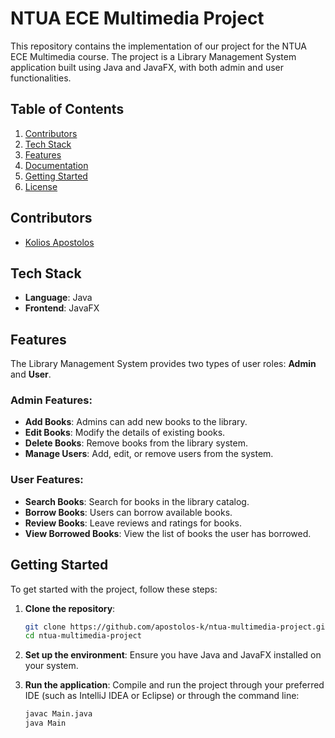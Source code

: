 # NTUA ECE Multimedia Project

This repository contains the implementation of our project for the NTUA ECE Multimedia course. The project is a Library Management System application built using Java and JavaFX, with both admin and user functionalities.

## Table of Contents
1. [Contributors](#contributors)
2. [Tech Stack](#tech-stack)
3. [Features](#features)
4. [Documentation](#documentation)
5. [Getting Started](#getting-started)
6. [License](#license)

## Contributors
- [Kolios Apostolos](https://github.com/apotolos-k)

## Tech Stack
- **Language**: Java
- **Frontend**: JavaFX

## Features

The Library Management System provides two types of user roles: **Admin** and **User**.

### Admin Features:
- **Add Books**: Admins can add new books to the library.
- **Edit Books**: Modify the details of existing books.
- **Delete Books**: Remove books from the library system.
- **Manage Users**: Add, edit, or remove users from the system.

### User Features:
- **Search Books**: Search for books in the library catalog.
- **Borrow Books**: Users can borrow available books.
- **Review Books**: Leave reviews and ratings for books.
- **View Borrowed Books**: View the list of books the user has borrowed.

## Getting Started

To get started with the project, follow these steps:

1. **Clone the repository**:
    ```sh
    git clone https://github.com/apostolos-k/ntua-multimedia-project.git
    cd ntua-multimedia-project
    ```

2. **Set up the environment**:
   Ensure you have Java and JavaFX installed on your system.

3. **Run the application**:
   Compile and run the project through your preferred IDE (such as IntelliJ IDEA or Eclipse) or through the command line:
   ```sh
   javac Main.java
   java Main

